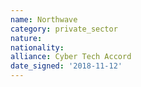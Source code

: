 ```yaml
---
name: Northwave
category: private_sector
nature: 
nationality: 
alliance: Cyber Tech Accord
date_signed: '2018-11-12'
---
```

     